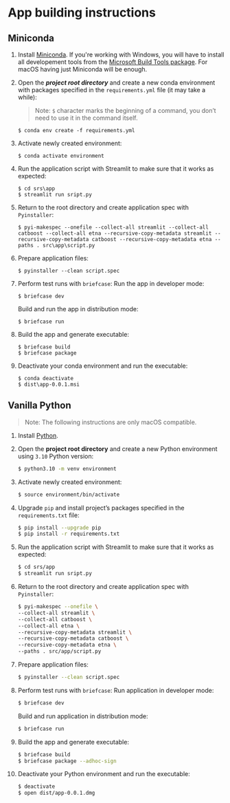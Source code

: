 # App building instructions
## Miniconda
1. Install [Miniconda](https://docs.conda.io/en/latest/miniconda.html). If you're working with Windows, you will have to install all developement tools from the [Microsoft Build Tools package](https://visualstudio.microsoft.com/visual-cpp-build-tools/). For macOS having just Miniconda will be enough.
2. Open the ***project root directory*** and create a new conda environment with packages specified in the `requirements.yml` file (it may take a while):
	> Note: `$` character marks the beginning of a command, you don’t need to use it in the command itself.

	```
	$ conda env create -f requirements.yml
	```

3. Activate newly created environment:
	```
	$ conda activate environment
	```
4. Run the application script with Streamlit to make sure that it works as expected:
	```
	$ cd srs\app
	$ streamlit run sript.py
	```
5. Return to the root directory and create application spec with `Pyinstaller`:
	```
	$ pyi-makespec --onefile --collect-all streamlit --collect-all catboost --collect-all etna --recursive-copy-metadata streamlit --recursive-copy-metadata catboost --recursive-copy-metadata etna --paths . src\app\script.py
	```
6. Prepare application files:
	```
	$ pyinstaller --clean script.spec
	```
7. Perform test runs with `briefcase`:
	Run the app in developer mode:
	```
	$ briefcase dev
	```
	Build and run the app in distribution mode:
	```
	$ briefcase run
	```
8.  Build the app and generate executable:
	```
	$ briefcase build
	$ briefcase package
	```
9.  Deactivate your conda environment and run the executable:
	```
	$ conda deactivate
	$ dist\app-0.0.1.msi
	```


## Vanilla Python
> Note: The following instructions are only macOS compatible.

1. Install [Python](https://www.python.org/downloads/macos/).
2. Open the **project root directory** and create a new Python environment using `3.10` Python version:

	```bash
	$ python3.10 -m venv environment
	```

3. Activate newly created environment:
	```bash
	$ source environment/bin/activate
	```
4. Upgrade `pip` and install project’s packages specified in the `requirements.txt` file:
	```bash
	$ pip install --upgrade pip
	$ pip install -r requirements.txt
	```
5. Run the application script with Streamlit to make sure that it works as expected:
	```bash
	$ cd srs/app
	$ streamlit run sript.py
	```
6. Return to the root directory and create application spec with `Pyinstaller`:
	```bash
	$ pyi-makespec --onefile \
	--collect-all streamlit \
	--collect-all catboost \
	--collect-all etna \
	--recursive-copy-metadata streamlit \
	--recursive-copy-metadata catboost \
	--recursive-copy-metadata etna \
	--paths . src/app/script.py
	```
7. Prepare application files:
	```bash
	$ pyinstaller --clean script.spec
	```
9. Perform test runs with `briefcase`:
	Run application in developer mode:
	```bash
	$ briefcase dev
	```
	Build and run application in distribution mode:
	```bash
	$ briefcase run
	```
10. Build the app and generate executable:
	```bash
	$ briefcase build
	$ briefcase package --adhoc-sign
	```
11. Deactivate your Python environment and run the executable:
	```bash
	$ deactivate
	$ open dist/app-0.0.1.dmg
	```

